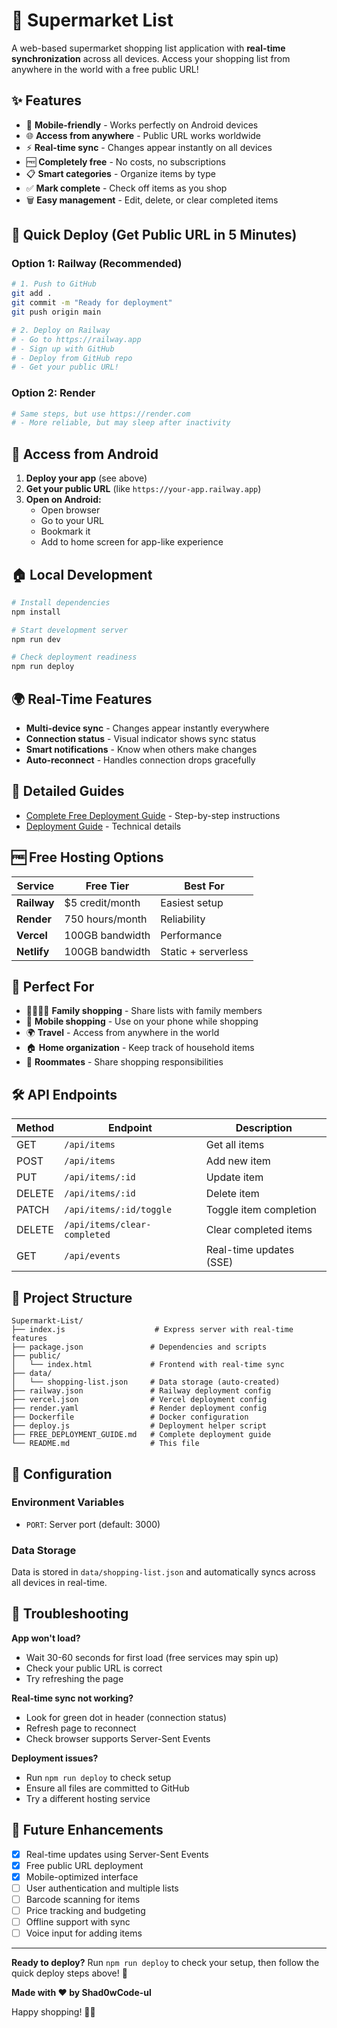 # 🛒 Supermarket List

A web-based supermarket shopping list application with **real-time synchronization** across all devices. Access your shopping list from anywhere in the world with a free public URL!

## ✨ Features

- 📱 **Mobile-friendly** - Works perfectly on Android devices
- 🌐 **Access from anywhere** - Public URL works worldwide
- ⚡ **Real-time sync** - Changes appear instantly on all devices
- 🆓 **Completely free** - No costs, no subscriptions
- 📋 **Smart categories** - Organize items by type
- ✅ **Mark complete** - Check off items as you shop
- 🗑️ **Easy management** - Edit, delete, or clear completed items

## 🚀 Quick Deploy (Get Public URL in 5 Minutes)

### Option 1: Railway (Recommended)
```bash
# 1. Push to GitHub
git add .
git commit -m "Ready for deployment"
git push origin main

# 2. Deploy on Railway
# - Go to https://railway.app
# - Sign up with GitHub
# - Deploy from GitHub repo
# - Get your public URL!
```

### Option 2: Render
```bash
# Same steps, but use https://render.com
# - More reliable, but may sleep after inactivity
```

## 📱 Access from Android

1. **Deploy your app** (see above)
2. **Get your public URL** (like `https://your-app.railway.app`)
3. **Open on Android:**
   - Open browser
   - Go to your URL
   - Bookmark it
   - Add to home screen for app-like experience

## 🏠 Local Development

```bash
# Install dependencies
npm install

# Start development server
npm run dev

# Check deployment readiness
npm run deploy
```

## 🌍 Real-Time Features

- **Multi-device sync** - Changes appear instantly everywhere
- **Connection status** - Visual indicator shows sync status
- **Smart notifications** - Know when others make changes
- **Auto-reconnect** - Handles connection drops gracefully

## 📖 Detailed Guides

- [Complete Free Deployment Guide](FREE_DEPLOYMENT_GUIDE.md) - Step-by-step instructions
- [Deployment Guide](DEPLOYMENT.md) - Technical details

## 🆓 Free Hosting Options

| Service | Free Tier | Best For |
|---------|-----------|----------|
| **Railway** | $5 credit/month | Easiest setup |
| **Render** | 750 hours/month | Reliability |
| **Vercel** | 100GB bandwidth | Performance |
| **Netlify** | 100GB bandwidth | Static + serverless |

## 🎯 Perfect For

- 👨‍👩‍👧‍👦 **Family shopping** - Share lists with family members
- 📱 **Mobile shopping** - Use on your phone while shopping
- 🌍 **Travel** - Access from anywhere in the world
- 🏠 **Home organization** - Keep track of household items
- 👥 **Roommates** - Share shopping responsibilities

## 🛠️ API Endpoints

| Method | Endpoint | Description |
|--------|----------|-------------|
| GET | `/api/items` | Get all items |
| POST | `/api/items` | Add new item |
| PUT | `/api/items/:id` | Update item |
| DELETE | `/api/items/:id` | Delete item |
| PATCH | `/api/items/:id/toggle` | Toggle item completion |
| DELETE | `/api/items/clear-completed` | Clear completed items |
| GET | `/api/events` | Real-time updates (SSE) |

## 📁 Project Structure

```
Supermarkt-List/
├── index.js                    # Express server with real-time features
├── package.json               # Dependencies and scripts
├── public/
│   └── index.html             # Frontend with real-time sync
├── data/
│   └── shopping-list.json     # Data storage (auto-created)
├── railway.json               # Railway deployment config
├── vercel.json                # Vercel deployment config
├── render.yaml                # Render deployment config
├── Dockerfile                 # Docker configuration
├── deploy.js                  # Deployment helper script
├── FREE_DEPLOYMENT_GUIDE.md   # Complete deployment guide
└── README.md                  # This file
```

## 🔧 Configuration

### Environment Variables
- `PORT`: Server port (default: 3000)

### Data Storage
Data is stored in `data/shopping-list.json` and automatically syncs across all devices in real-time.

## 🐛 Troubleshooting

**App won't load?**
- Wait 30-60 seconds for first load (free services may spin up)
- Check your public URL is correct
- Try refreshing the page

**Real-time sync not working?**
- Look for green dot in header (connection status)
- Refresh page to reconnect
- Check browser supports Server-Sent Events

**Deployment issues?**
- Run `npm run deploy` to check setup
- Ensure all files are committed to GitHub
- Try a different hosting service

## 🎯 Future Enhancements

- [x] Real-time updates using Server-Sent Events
- [x] Free public URL deployment
- [x] Mobile-optimized interface
- [ ] User authentication and multiple lists
- [ ] Barcode scanning for items
- [ ] Price tracking and budgeting
- [ ] Offline support with sync
- [ ] Voice input for adding items

---

**Ready to deploy?** Run `npm run deploy` to check your setup, then follow the quick deploy steps above! 🚀

**Made with ❤️ by Shad0wCode-ul**

Happy shopping! 🛒✨